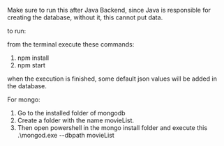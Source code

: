 Make sure to run this after Java Backend, since Java is responsible for creating the database, without it, this cannot put data.

to run:

from the terminal execute these commands:
1. npm install
2. npm start

when the execution is finished, some default json values will be added in the database.

For mongo:
1. Go to the installed folder of mongodb
2. Create a folder with the name movieList.
3. Then open powershell in the mongo install folder and execute this .\mongod.exe --dbpath movieList
